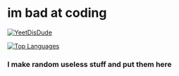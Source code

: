 # im bad at coding
[![YeetDisDude](https://github-readme-stats.vercel.app/api?username=YeetDisDude&bg_color=30,ff4545,ffb073&title_color=fff&text_color=fff)](https://github.com/yeetdisdude/repositories)


[![Top Languages](https://github-readme-stats.vercel.app/api/top-langs/?username=YeetDisDude&layout=compact)](https://github.com/yeetdisdude/repositories)

### I make random useless stuff and put them here



